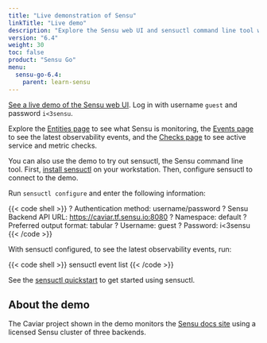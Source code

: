 ```yaml
---
title: "Live demonstration of Sensu"
linkTitle: "Live demo"
description: "Explore the Sensu web UI and sensuctl command line tool with a live demo that monitors the Sensu docs site. See entities, observability events, and active service and metric checks."
version: "6.4"
weight: 30
toc: false
product: "Sensu Go"
menu:
  sensu-go-6.4:
    parent: learn-sensu
---
```


<a href="https://caviar.tf.sensu.io:3000" onclick="ga('send', 'event', 'Demo', 'Click', 'Main demo link');">See a live demo of the Sensu web UI</a>.
Log in with username `guest` and password `i<3sensu`.

Explore the <a href="https://caviar.tf.sensu.io:3000/default/entities" onclick="ga('send', 'event', 'Demo', 'Click', 'Entities page');">Entities page</a> to see what Sensu is monitoring, the <a href="https://caviar.tf.sensu.io:3000/default/events" onclick="ga('send', 'event', 'Demo', 'Click', 'Events page');">Events page</a> to see the latest observability events, and the <a href="https://caviar.tf.sensu.io:3000/default/checks" onclick="ga('send', 'event', 'Demo', 'Click', 'Checks page');">Checks page</a> to see active service and metric checks.

You can also use the demo to try out sensuctl, the Sensu command line tool.
First, [install sensuctl][1] on your workstation.
Then, configure sensuctl to connect to the demo.

Run `sensuctl configure` and enter the following information:

{{< code shell >}}
? Authentication method: username/password
? Sensu Backend API URL: https://caviar.tf.sensu.io:8080
? Namespace: default
? Preferred output format: tabular
? Username: guest
? Password: i<3sensu
{{< /code >}}

With sensuctl configured, to see the latest observability events, run:

{{< code shell >}}
sensuctl event list
{{< /code >}}

See the [sensuctl quickstart][2] to get started using sensuctl.

## About the demo

The Caviar project shown in the demo monitors the [Sensu docs site][3] using a licensed Sensu cluster of three backends.

[1]: ../../operations/deploy-sensu/install-sensu#install-sensuctl
[2]: ../../sensuctl/
[3]: https://docs.sensu.io/
